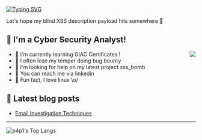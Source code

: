 [![Typing SVG](https://readme-typing-svg.herokuapp.com?font=Hack&color=%239315B7&lines=What's+up!+I'm+0xdfir+-+jutsu)](https://git.io/typing-svg)


Let's hope my blind XSS description payload hits somewhere :penguin:

## :name_badge: I'm a Cyber Security Analyst!
<img align="right" src="https://c.tenor.com/OKO48giZVgwAAAAC/school-superbad.gif" />

- :peach: I'm currently learning GIAC Certificates !
- :tangerine: I often lose my temper doing bug bounty
- :tomato: I'm looking for help on my latest project xss_bomb
- :watermelon: You can reach me via linkedin
- :meat_on_bone: Fun fact, I love linux \o/

## :notebook: Latest blog posts
<!-- BLOG-POST-LIST:START -->
- [Email Investigation Techniques](https://0xdfir-jutsu.github.io/posts/Email-Investigate-Techniques/)
<!-- BLOG-POST-LIST:END -->

---
<!--
[![p4p1's tryhackme stats](https://raw.githubusercontent.com/p4p1/p4p1/master/assets/thm_propic.png)][tryhackme]
[![p4p1's hackthebox stats](http://www.hackthebox.eu/badge/image/311399)][hackthebox]
-->

![p4p1's Top Langs](https://github-readme-stats.vercel.app/api/top-langs/?username=0xdfir-jutsu&show_icons=true&theme=synthwave&card_width=750)

<!--
**p4p1/p4p1** is a ✨ _special_ ✨ repository because its `README.md` (this file) appears on your GitHub profile.

Here are some ideas to get you started:

- 🔭 I’m currently working on ...
- 🌱 I’m currently learning ...
- 👯 I’m looking to collaborate on ...
- 🤔 I’m looking for help with ...
- 💬 Ask me about ...
- 📫 How to reach me: ...
- 😄 Pronouns: ...
- ⚡ Fun fact: ...

## Description
At the age of 13, I created my first ever computer virus on a Windows XP and
since then have been obsessed with to Security Research and Software Development.
I am currently working on getting my OSCP and Pentest+ to be an expert in the
field on Information Security and pen-testing. On this github I have a lot of
repositories ranging from my personnal work to my portfolio projects and
School Projects.
-->

[website]: [https://0xdfir-jutsu.github.io](https://0xdfir-jutsu.github.io/)
